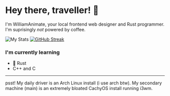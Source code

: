 # Hey there, traveller! 👋

I'm WilliamAnimate, your local frontend web designer and Rust programmer. I'm suprisingly *not* powered by coffee.

<!-- ![Top Languages](https://github-readme-stats.vercel.app/api/top-langs/?username=WilliamAnimate&show_icons=true&theme=dark&layout=compact&custom_title=Most%20used%20languages) -->
![My Stats](https://github-readme-stats.vercel.app/api?username=WilliamAnimate&count_private=true&theme=dark&show_icons=true&custom_title=My%20stats)
[![GitHub Streak](https://streak-stats.demolab.com?user=williamanimate&theme=github-dark-blue)](https://git.io/streak-stats)

### I'm currently learning

- 🦀 Rust
- C++ and C

---

psst! My daily driver is an Arch Linux install (i use arch btw). My secondary machine (main) is an extremely bloated CachyOS install running i3wm.
